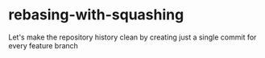 # rebasing-with-squashing
Let's make the repository history clean by creating just a single commit for every feature branch
